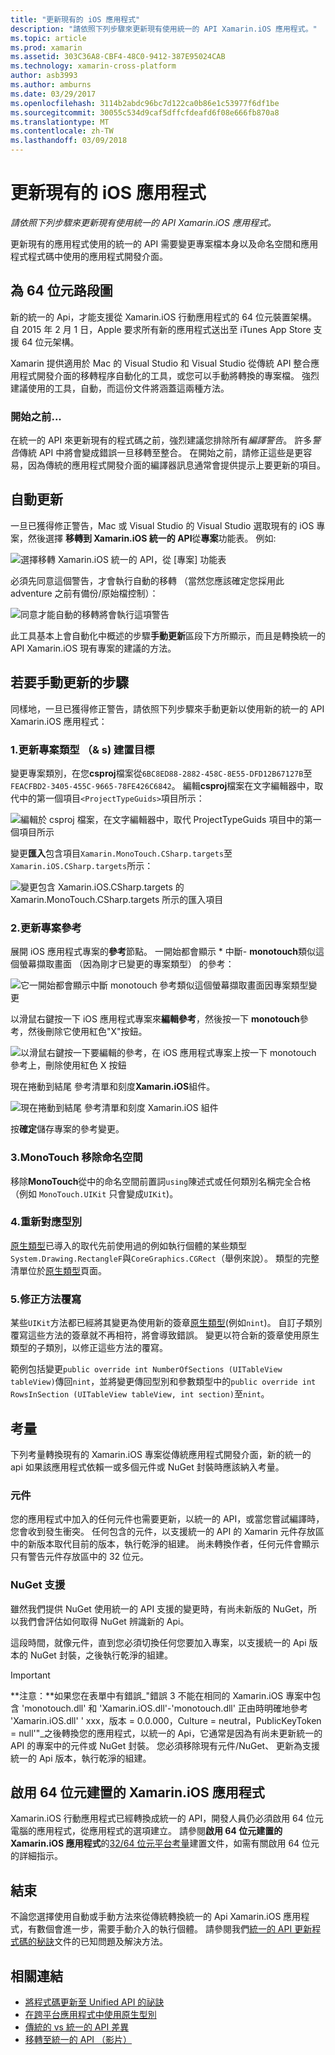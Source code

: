 ```yaml
---
title: "更新現有的 iOS 應用程式"
description: "請依照下列步驟來更新現有使用統一的 API Xamarin.iOS 應用程式。"
ms.topic: article
ms.prod: xamarin
ms.assetid: 303C36A8-CBF4-48C0-9412-387E95024CAB
ms.technology: xamarin-cross-platform
author: asb3993
ms.author: amburns
ms.date: 03/29/2017
ms.openlocfilehash: 3114b2abdc96bc7d122ca0b86e1c53977f6df1be
ms.sourcegitcommit: 30055c534d9caf5dffcfdeafd6f08e666fb870a8
ms.translationtype: MT
ms.contentlocale: zh-TW
ms.lasthandoff: 03/09/2018
---
```

# <a name="updating-existing-ios-apps"></a>更新現有的 iOS 應用程式

_請依照下列步驟來更新現有使用統一的 API Xamarin.iOS 應用程式。_

更新現有的應用程式使用的統一的 API 需要變更專案檔本身以及命名空間和應用程式程式碼中使用的應用程式開發介面。

## <a name="the-road-to-64-bits"></a>為 64 位元路段圖

新的統一的 Api，才能支援從 Xamarin.iOS 行動應用程式的 64 位元裝置架構。 自 2015 年 2 月 1 日，Apple 要求所有新的應用程式送出至 iTunes App Store 支援 64 位元架構。

Xamarin 提供適用於 Mac 的 Visual Studio 和 Visual Studio 從傳統 API 整合應用程式開發介面的移轉程序自動化的工具，或您可以手動將轉換的專案檔。 強烈建議使用的工具，自動，而這份文件將涵蓋這兩種方法。

### <a name="before-you-start"></a>開始之前...

在統一的 API 來更新現有的程式碼之前，強烈建議您排除所有*編譯警告*。 許多*警告*傳統 API 中將會變成錯誤一旦移轉至整合。 在開始之前，請修正這些是更容易，因為傳統的應用程式開發介面的編譯器訊息通常會提供提示上要更新的項目。

## <a name="automated-updating"></a>自動更新

一旦已獲得修正警告，Mac 或 Visual Studio 的 Visual Studio 選取現有的 iOS 專案，然後選擇 **移轉到 Xamarin.iOS 統一的 API**從**專案**功能表。 例如: 

![](updating-ios-apps-images/beta-tool1.png "選擇移轉 Xamarin.iOS 統一的 API，從 [專案] 功能表")

必須先同意這個警告，才會執行自動的移轉 （當然您應該確定您採用此 adventure 之前有備份/原始檔控制）：

![](updating-ios-apps-images/beta-tool2.png "同意才能自動的移轉將會執行這項警告")

此工具基本上會自動化中概述的步驟**手動更新**區段下方所顯示，而且是轉換統一的 API Xamarin.iOS 現有專案的建議的方法。

## <a name="steps-to-update-manually"></a>若要手動更新的步驟

同樣地，一旦已獲得修正警告，請依照下列步驟來手動更新以使用新的統一的 API Xamarin.iOS 應用程式：

### <a name="1-update-project-type--build-target"></a>1.更新專案類型 （& s) 建置目標

變更專案類別，在您**csproj**檔案從`6BC8ED88-2882-458C-8E55-DFD12B67127B`至`FEACFBD2-3405-455C-9665-78FE426C6842`。 編輯**csproj**檔案在文字編輯器中，取代中的第一個項目`<ProjectTypeGuids>`項目所示：

![](updating-ios-apps-images/csproj.png "編輯於 csproj 檔案，在文字編輯器中，取代 ProjectTypeGuids 項目中的第一個項目所示")

變更**匯入**包含項目`Xamarin.MonoTouch.CSharp.targets`至`Xamarin.iOS.CSharp.targets`所示：

![](updating-ios-apps-images/csproj2.png "變更包含 Xamarin.iOS.CSharp.targets 的 Xamarin.MonoTouch.CSharp.targets 所示的匯入項目")

### <a name="2-update-project-references"></a>2.更新專案參考

展開 iOS 應用程式專案的**參考**節點。 一開始都會顯示 * 中斷- **monotouch**類似這個螢幕擷取畫面 （因為剛才已變更的專案類型） 的參考：

![](updating-ios-apps-images/references.png "它一開始都會顯示中斷 monotouch 參考類似這個螢幕擷取畫面因專案類型變更")

以滑鼠右鍵按一下 iOS 應用程式專案來**編輯參考**，然後按一下  **monotouch**參考，然後刪除它使用紅色"X"按鈕。

![](updating-ios-apps-images/references-delete-monotouch-sml.png "以滑鼠右鍵按一下要編輯的參考，在 iOS 應用程式專案上按一下 monotouch 參考上，刪除使用紅色 X 按鈕")

現在捲動到結尾 參考清單和刻度**Xamarin.iOS**組件。

![](updating-ios-apps-images/references-add-xamarinios-sml.png "現在捲動到結尾 參考清單和刻度 Xamarin.iOS 組件")

按**確定**儲存專案的參考變更。

### <a name="3-remove-monotouch-from-namespaces"></a>3.MonoTouch 移除命名空間

移除**MonoTouch**從中的命名空間前置詞`using`陳述式或任何類別名稱完全合格 （例如 `MonoTouch.UIKit` 只會變成`UIKit`)。

### <a name="4-remap-types"></a>4.重新對應型別

[原生類型](~/cross-platform/macios/nativetypes.md)已導入的取代先前使用過的例如執行個體的某些類型`System.Drawing.RectangleF`與`CoreGraphics.CGRect`（舉例來說）。 類型的完整清單位於[原生類型](~/cross-platform/macios/nativetypes.md)頁面。

### <a name="5-fix-method-overrides"></a>5.修正方法覆寫

某些`UIKit`方法都已經將其變更為使用新的簽章[原生類型](~/cross-platform/macios/nativetypes.md)(例如`nint`)。 自訂子類別覆寫這些方法的簽章就不再相符，將會導致錯誤。 變更以符合新的簽章使用原生類型的子類別，以修正這些方法的覆寫。

範例包括變更`public override int NumberOfSections (UITableView tableView)`傳回`nint`，並將變更傳回型別和參數類型中的`public override int RowsInSection (UITableView tableView, int section)`至`nint`。

## <a name="considerations"></a>考量

下列考量轉換現有的 Xamarin.iOS 專案從傳統應用程式開發介面，新的統一的 api 如果該應用程式依賴一或多個元件或 NuGet 封裝時應該納入考量。

### <a name="components"></a>元件

您的應用程式中加入的任何元件也需要更新，以統一的 API，或當您嘗試編譯時，您會收到發生衝突。 任何包含的元件，以支援統一的 API 的 Xamarin 元件存放區中的新版本取代目前的版本，執行乾淨的組建。 尚未轉換作者，任何元件會顯示只有警告元件存放區中的 32 位元。

### <a name="nuget-support"></a>NuGet 支援

雖然我們提供 NuGet 使用統一的 API 支援的變更時，有尚未新版的 NuGet，所以我們會評估如何取得 NuGet 辨識新的 Api。

這段時間，就像元件，直到您必須切換任何您要加入專案，以支援統一的 Api 版本的 NuGet 封裝，之後執行乾淨的組建。

> [!IMPORTANT]
> **注意：**如果您在表單中有錯誤_"錯誤 3 不能在相同的 Xamarin.iOS 專案中包含 'monotouch.dll' 和 'Xamarin.iOS.dll'-'monotouch.dll' 正由時明確地參考 'Xamarin.iOS.dll' ' xxx，版本 = 0.0.000，Culture = neutral，PublicKeyToken = null'"_之後轉換您的應用程式，以統一的 Api，它通常是因為有尚未更新統一的 API 的專案中的元件或 NuGet 封裝。 您必須移除現有元件/NuGet、 更新為支援統一的 Api 版本，執行乾淨的組建。

## <a name="enabling-64-bit-builds-of-xamarinios-apps"></a>啟用 64 位元建置的 Xamarin.iOS 應用程式

Xamarin.iOS 行動應用程式已經轉換成統一的 API，開發人員仍必須啟用 64 位元電腦的應用程式，從應用程式的選項建立。 請參閱**啟用 64 位元建置的 Xamarin.iOS 應用程式**的[32/64 位元平台考量](~/cross-platform/macios/32-and-64/index.md#enable-64)建置文件，如需有關啟用 64 位元的詳細指示。

## <a name="finishing-up"></a>結束

不論您選擇使用自動或手動方法來從傳統轉換統一的 Api Xamarin.iOS 應用程式，有數個會進一步，需要手動介入的執行個體。 請參閱我們[統一的 API 更新程式碼的秘訣](~/cross-platform/macios/unified/updating-tips.md)文件的已知問題及解決方法。

## <a name="related-links"></a>相關連結

- [將程式碼更新至 Unified API 的祕訣](~/cross-platform/macios/unified/updating-tips.md)
- [在跨平台應用程式中使用原生型別](~/cross-platform/macios/native-types-cross-platform.md)
- [傳統的 vs 統一的 API 差異](https://developer.xamarin.com/releases/ios/api_changes/classic-vs-unified-8.6.0/)
- [移轉至統一的 API （影片）](http://university.xamarin.com/lightninglectures/migrating-to-the-unified-api)
